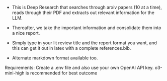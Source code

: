 - This is Deep Research that searches through arxiv papers (10 at a time), reads through their PDF and extracts out relevant information for the LLM.

- Thereafter, we take the important information and consolidate them into a nice report.

- Simply type in your lit review title and the report format you want, and this can get it out in latex with a complete references.bib.

- Alternate markdown format available too.

Requirements: Create a .env file and also use your own OpenAI API key. o3-mini-high is recommended for best outcome
